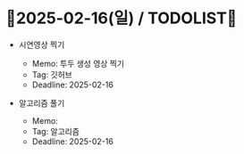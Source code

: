 # 📝2025-02-16(일) / TODOLIST📝
- 시연영상 찍기
  - Memo: 투두 생성 영상 찍기
  - Tag: 깃허브
  - Deadline: 2025-02-16

- 알고리즘 풀기
  - Memo: 
  - Tag: 알고리즘
  - Deadline: 2025-02-16